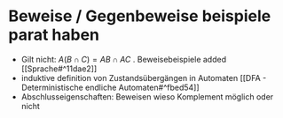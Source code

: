 # Beweise / Gegenbeweise beispiele parat haben
- Gilt nicht: $A(B \cap C)=A B \cap A C$ . Beweisebeispiele added [[Sprache#^11dae2]]
- induktive definition von Zustandsübergängen in Automaten [[DFA - Deterministische endliche Automaten#^fbed54]]
- Abschlusseigenschaften: Beweisen wieso Komplement möglich oder nicht